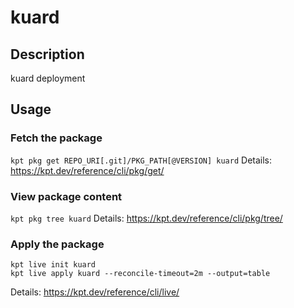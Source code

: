 # kuard

## Description
kuard deployment

## Usage

### Fetch the package
`kpt pkg get REPO_URI[.git]/PKG_PATH[@VERSION] kuard`
Details: https://kpt.dev/reference/cli/pkg/get/

### View package content
`kpt pkg tree kuard`
Details: https://kpt.dev/reference/cli/pkg/tree/

### Apply the package
```
kpt live init kuard
kpt live apply kuard --reconcile-timeout=2m --output=table
```
Details: https://kpt.dev/reference/cli/live/
